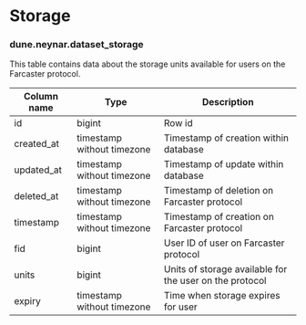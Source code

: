 # Storage

### **dune.neynar.dataset_storage**

This table contains data about the storage units available for users on the Farcaster protocol.

| **Column name**        | **Type**                           | **Description**                                          |
|------------------------|------------------------------------|----------------------------------------------------------|
| id                     | bigint                             | Row id                                                   |
| created\_at            | timestamp without timezone         | Timestamp of creation within database                    |
| updated\_at            | timestamp without timezone         | Timestamp of update within database                      |
| deleted\_at            | timestamp without timezone         | Timestamp of deletion on Farcaster protocol              |
| timestamp              | timestamp without timezone         | Timestamp of creation on Farcaster protocol              |
| fid                    | bigint                             | User ID of user on Farcaster protocol                    |
| units                  | bigint                             | Units of storage available for the user on the protocol  |
| expiry                 | timestamp without timezone         | Time when storage expires for user                       |

